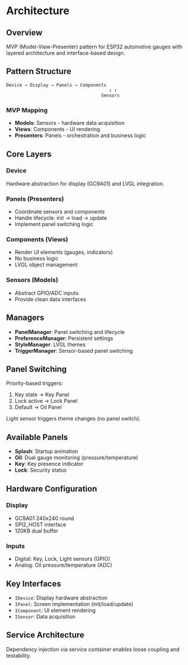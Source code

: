 # Architecture

## Overview

MVP (Model-View-Presenter) pattern for ESP32 automotive gauges with layered architecture and interface-based design.

## Pattern Structure

```
Device → Display → Panels → Components
                                       ↓ ↑
                                    Sensors
```

### MVP Mapping
- **Models**: Sensors - hardware data acquisition
- **Views**: Components - UI rendering
- **Presenters**: Panels - orchestration and business logic

## Core Layers

### Device
Hardware abstraction for display (GC9A01) and LVGL integration.

### Panels (Presenters)
- Coordinate sensors and components
- Handle lifecycle: init → load → update
- Implement panel switching logic

### Components (Views)  
- Render UI elements (gauges, indicators)
- No business logic
- LVGL object management

### Sensors (Models)
- Abstract GPIO/ADC inputs
- Provide clean data interfaces

## Managers

- **PanelManager**: Panel switching and lifecycle
- **PreferenceManager**: Persistent settings
- **StyleManager**: LVGL themes
- **TriggerManager**: Sensor-based panel switching

## Panel Switching

Priority-based triggers:
1. Key state → Key Panel
2. Lock active → Lock Panel  
3. Default → Oil Panel

Light sensor triggers theme changes (no panel switch).

## Available Panels

- **Splash**: Startup animation
- **Oil**: Dual gauge monitoring (pressure/temperature)
- **Key**: Key presence indicator
- **Lock**: Security status

## Hardware Configuration

### Display
- GC9A01 240x240 round
- SPI2_HOST interface
- 120KB dual buffer

### Inputs
- Digital: Key, Lock, Light sensors (GPIO)
- Analog: Oil pressure/temperature (ADC)

## Key Interfaces

- `IDevice`: Display hardware abstraction
- `IPanel`: Screen implementation (init/load/update)
- `IComponent`: UI element rendering
- `ISensor`: Data acquisition

## Service Architecture

Dependency injection via service container enables loose coupling and testability.